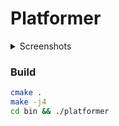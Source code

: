 # Platformer

<details>
 <summary>Screenshots</summary>
 
 ![main-menu](https://cloud.githubusercontent.com/assets/4124371/22854814/8700d476-f086-11e6-94be-b6346f0af77e.png)
 
 ![game](https://cloud.githubusercontent.com/assets/4124371/22854823/8af67c84-f086-11e6-80ee-5c3a46edc4c4.png)
 
 ![game-1](https://cloud.githubusercontent.com/assets/4124371/22854824/8b0ec104-f086-11e6-8786-a7c436226ec9.png)
 
 ![game-3](https://cloud.githubusercontent.com/assets/4124371/22854825/8b1a5aaa-f086-11e6-8332-30b982a1f81f.png)
 
</details>


### Build

```bash
cmake .
make -j4
cd bin && ./platformer
```
